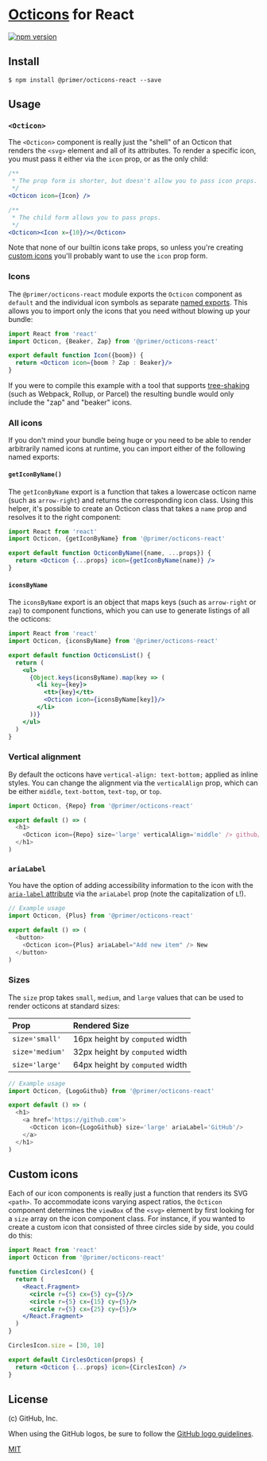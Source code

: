 # [Octicons] for React

[![npm version](https://img.shields.io/npm/v/@primer/octicons-react.svg)](https://www.npmjs.org/package/@primer/octicons-react)

## Install

```
$ npm install @primer/octicons-react --save
```

## Usage

### `<Octicon>`
The `<Octicon>` component is really just the "shell" of an Octicon that renders
the `<svg>` element and all of its attributes. To render a specific icon, you
must pass it either via the `icon` prop, or as the only child:

```jsx
/**
 * The prop form is shorter, but doesn't allow you to pass icon props.
 */
<Octicon icon={Icon} />

/**
 * The child form allows you to pass props.
 */
<Octicon><Icon x={10}/></Octicon>
```

Note that none of our builtin icons take props, so unless you're creating
[custom icons](#custom-icons) you'll probably want to use the `icon` prop form.

### Icons
The `@primer/octicons-react` module exports the `Octicon` component as
`default` and the individual icon symbols as separate [named
exports](https://ponyfoo.com/articles/es6-modules-in-depth#named-exports). This
allows you to import only the icons that you need without blowing up your
bundle:

```jsx
import React from 'react'
import Octicon, {Beaker, Zap} from '@primer/octicons-react'

export default function Icon({boom}) {
  return <Octicon icon={boom ? Zap : Beaker}/>
}
```

If you were to compile this example with a tool that supports [tree-shaking][]
(such as Webpack, Rollup, or Parcel) the resulting bundle would only include
the "zap" and "beaker" icons.

### All icons
If you don't mind your bundle being huge or you need to be able to render
arbitrarily named icons at runtime, you can import either of the following
named exports:

#### `getIconByName()`
The `getIconByName` export is a function that takes a lowercase octicon name
(such as `arrow-right`) and returns the corresponding icon class. Using this
helper, it's possible to create an Octicon class that takes a `name` prop and
resolves it to the right component:

```jsx
import React from 'react'
import Octicon, {getIconByName} from '@primer/octicons-react'

export default function OcticonByName({name, ...props}) {
  return <Octicon {...props} icon={getIconByName(name)} />
}
```

#### `iconsByName`
The `iconsByName` export is an object that maps keys (such as `arrow-right` or
`zap`) to component functions, which you can use to generate listings of all
the octicons:

```jsx
import React from 'react'
import Octicon, {iconsByName} from '@primer/octicons-react'

export default function OcticonsList() {
  return (
    <ul>
      {Object.keys(iconsByName).map(key => (
        <li key={key}>
          <tt>{key}</tt>
          <Octicon icon={iconsByName[key]}/>
        </li>
      ))}
    </ul>
  )
}
```

### Vertical alignment
By default the octicons have `vertical-align: text-bottom;` applied as inline
styles. You can change the alignment via the `verticalAlign` prop, which can be
either `middle`, `text-bottom`, `text-top`, or `top`.

```js
import Octicon, {Repo} from '@primer/octicons-react'

export default () => (
  <h1>
    <Octicon icon={Repo} size='large' verticalAlign='middle' /> github/github
  </h1>
)
```


### `ariaLabel`
You have the option of adding accessibility information to the icon with the
[`aria-label` attribute][aria-label] via the `ariaLabel` prop (note the
capitalization of `L`!).

```js
// Example usage
import Octicon, {Plus} from '@primer/octicons-react'

export default () => (
  <button>
    <Octicon icon={Plus} ariaLabel="Add new item" /> New
  </button>
)
```


### Sizes
The `size` prop takes `small`, `medium`, and `large` values that can be used to
render octicons at standard sizes:

| Prop | Rendered Size |
| :- | :- |
| `size='small'` | 16px height by `computed` width |
| `size='medium'` | 32px height by `computed` width |
| `size='large'` | 64px height by `computed` width |

```js
// Example usage
import Octicon, {LogoGithub} from '@primer/octicons-react'

export default () => (
  <h1>
    <a href='https://github.com'>
      <Octicon icon={LogoGithub} size='large' ariaLabel='GitHub'/>
    </a>
  </h1>
)
```


## Custom icons
Each of our icon components is really just a function that renders its SVG
`<path>`. To accommodate icons varying aspect ratios, the `Octicon` component
determines the `viewBox` of the `<svg>` element by first looking for a `size`
array on the icon component class. For instance, if you wanted to create a
custom icon that consisted of three circles side by side, you could do this:

```jsx
import React from 'react'
import Octicon from '@primer/octicons-react'

function CirclesIcon() {
  return (
    <React.Fragment>
      <circle r={5} cx={5} cy={5}/>
      <circle r={5} cx={15} cy={5}/>
      <circle r={5} cx={25} cy={5}/>
    </React.Fragment>
  )
}

CirclesIcon.size = [30, 10]

export default CirclesOcticon(props) {
  return <Octicon {...props} icon={CirclesIcon} />
}
```


## License

(c) GitHub, Inc.

When using the GitHub logos, be sure to follow the [GitHub logo
guidelines](https://github.com/logos).

[MIT](./LICENSE)

[octicons]: https://octicons.github.com/
[primer]: https://github.com/primer/primer
[docs]: http://primercss.io/
[npm]: https://www.npmjs.com/
[install-npm]: https://docs.npmjs.com/getting-started/installing-node
[tree-shaking]: https://developer.mozilla.org/en-US/docs/Glossary/Tree_shaking
[aria-label]: https://developer.mozilla.org/en-US/docs/Web/Accessibility/ARIA/ARIA_Techniques/Using_the_aria-label_attribute
